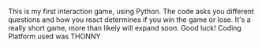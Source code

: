 This is my first interaction game, using Python. The code asks you different questions and how you react determines if you win the game or lose. It's a really short game, more than likely will expand soon.
Good luck!
Coding Platform used was THONNY
